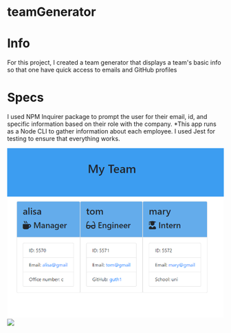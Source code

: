 # teamGenerator
# Info
For this project, I created a team generator that displays a team's basic info
so that one have quick access to emails and GitHub profiles

# Specs
I used NPM Inquirer package to prompt the user for their email, id, and specific information based on their role with the company. *This app runs as a Node CLI to gather information about each employee.
I used Jest for testing to ensure that everything works.

![](./teamgen.png)
![](./readme.gif)